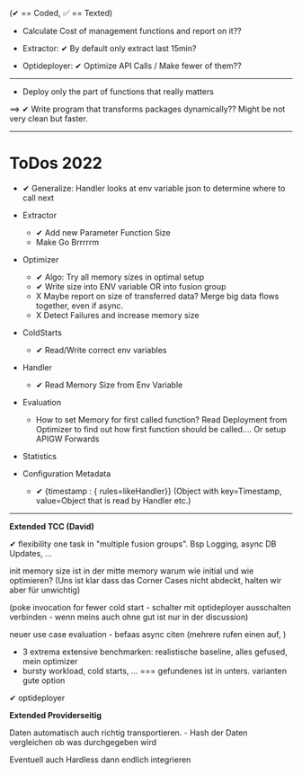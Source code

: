 
(✔ == Coded, ✅ == Texted)

- Calculate Cost of management functions and report on it??

- Extractor: ✔ By default only extract last 15min?
- Optideployer: ✔ Optimize API Calls / Make fewer of them??

-----

- Deploy only the part of functions that really matters

==> ✔ Write program that transforms packages dynamically?? Might be not very clean but faster.


-----
# ToDos 2022

- ✔ Generalize: Handler looks at env variable json to determine where to call next

- Extractor
    - ✔ Add new Parameter Function Size
    - Make Go Brrrrrm
- Optimizer
    - ✔ Algo: Try all memory sizes in optimal setup
    - ✔ Write size into ENV variable OR into fusion group
    - X Maybe report on size of transferred data? Merge big data flows together, even if async.
    - X Detect Failures and increase memory size
- ColdStarts
    - ✔ Read/Write correct env variables
- Handler
    - ✔ Read Memory Size from Env Variable
- Evaluation
    - How to set Memory for first called function? Read Deployment from Optimizer to find out how first function should be called.... Or setup APIGW Forwards
- Statistics
- Configuration Metadata
    - ✔ {timestamp : { rules=likeHandler}} (Object with key=Timestamp, value=Object that is read by Handler etc.)

---

__Extended TCC (David)__

✔ flexibility one task in "multiple fusion groups". Bsp Logging, async DB Updates, ...

init memory size ist in der mitte
memory warum wie initial und wie optimieren? (Uns ist klar dass das Corner Cases nicht abdeckt, halten wir aber für unwichtig)

(poke invocation for fewer cold start - schalter mit optideployer ausschalten verbinden - wenn meins auch ohne gut ist nur in der discussion)

neuer use case evaluation - befaas async citen (mehrere rufen einen auf, )
- 3 extrema extensive benchmarken: realistische baseline, alles gefused, mein optimizer
- bursty workload, cold starts, ... === gefundenes ist in unters. varianten gute option

✔ optideployer

__Extended Providerseitig__

Daten automatisch auch richtig transportieren.
    - Hash der Daten vergleichen ob was durchgegeben wird

Eventuell auch Hardless dann endlich integrieren
